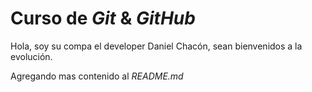 # Curso de _Git_ & _GitHub_

Hola, soy su compa el developer Daniel Chacón, sean bienvenidos a la evolución.

Agregando mas contenido al _README.md_
